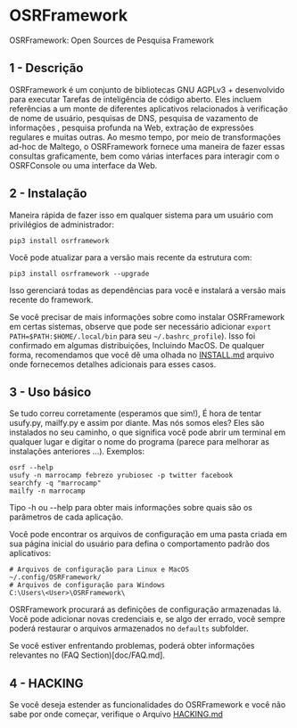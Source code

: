 OSRFramework
============

OSRFramework: Open Sources de Pesquisa Framework

1 - Descrição
---------------

OSRFramework é um conjunto de bibliotecas GNU AGPLv3 + desenvolvido para executar
Tarefas de inteligência de código aberto. Eles incluem referências a um monte de diferentes
aplicativos relacionados à verificação de nome de usuário, pesquisas de DNS, pesquisa de vazamento de informações
, pesquisa profunda na Web, extração de expressões regulares e muitas outras.
Ao mesmo tempo, por meio de transformações ad-hoc de Maltego, o OSRFramework fornece
uma maneira de fazer essas consultas graficamente, bem como várias interfaces para
interagir com o OSRFConsole ou uma interface da Web.

2 - Instalação
----------------
Maneira rápida de fazer isso em qualquer sistema para um usuário com privilégios de administrador:
```
pip3 install osrframework
```
Você pode atualizar para a versão mais recente da estrutura com:
```
pip3 install osrframework --upgrade
```
Isso gerenciará todas as dependências para você e instalará a versão mais recente do
framework.

Se você precisar de mais informações sobre como instalar OSRFramework em certas
sistemas, observe que pode ser necessário adicionar `export PATH=$PATH:$HOME/.local/bin` para
seu `~/.bashrc_profile`). Isso foi confirmado em algumas distribuições,
Incluindo MacOS. De qualquer forma, recomendamos que você dê uma olhada no
[INSTALL.md](doc/INSTALL.md) arquivo onde fornecemos detalhes adicionais para esses
casos.

3 - Uso básico
---------------

Se tudo correu corretamente (esperamos que sim!), É hora de tentar usufy.py,
mailfy.py e assim por diante. Mas nós somos eles? Eles são instalados no seu caminho, o que significa
você pode abrir um terminal em qualquer lugar e digitar o nome do programa (parece
para melhorar as instalações anteriores ...). Exemplos:
```
osrf --help
usufy -n marrocamp febrezo yrubiosec -p twitter facebook
searchfy -q "marrocamp"
mailfy -n marrocamp
```

Tipo -h ou --help para obter mais informações sobre quais são os parâmetros de cada
aplicação.

Você pode encontrar os arquivos de configuração em uma pasta criada em sua página inicial do usuário para
defina o comportamento padrão dos aplicativos:
```
# Arquivos de configuração para Linux e MacOS
~/.config/OSRFramework/
# Arquivos de configuração para Windows
C:\Users\<User>\OSRFramework\
```

OSRFramework procurará as definições de configuração armazenadas lá. Você pode adicionar
novas credenciais e, se algo der errado, você sempre poderá restaurar o
arquivos armazenados no `defaults` subfolder.

Se você estiver enfrentando problemas, poderá obter informações relevantes no
(FAQ Section)[doc/FAQ.md].

4 - HACKING
-----------

Se você deseja estender as funcionalidades do OSRFramework e você não sabe
por onde começar, verifique o Arquivo [HACKING.md](doc/HACKING.md) 


